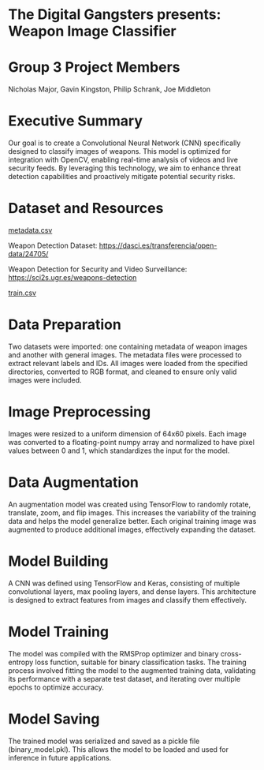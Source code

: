 # The Digital Gangsters presents: Weapon Image Classifier

# Group 3 Project Members
Nicholas Major, Gavin Kingston, Philip Schrank, Joe Middleton

# Executive Summary
Our goal is to create a Convolutional Neural Network (CNN) specifically designed to classify images of weapons. This model is optimized for integration with OpenCV, enabling real-time analysis of videos and live security feeds. By leveraging this technology, we aim to enhance threat detection capabilities and proactively mitigate potential security risks.

# Dataset and Resources
[metadata.csv](https://github.com/GavinKingston/project-3/blob/Major/Resources/metadata.csv) 

Weapon Detection Dataset: https://dasci.es/transferencia/open-data/24705/

Weapon Detection for Security and Video Surveillance: https://sci2s.ugr.es/weapons-detection

[train.csv](https://github.com/GavinKingston/project-3/blob/Major/Resources/dataset/train.csv)

# Data Preparation 
Two datasets were imported: one containing metadata of weapon images and another with general images. The metadata files were processed to extract relevant labels and IDs.  All images were loaded from the specified directories, converted to RGB format, and cleaned to ensure only valid images were included.

# Image Preprocessing
Images were resized to a uniform dimension of 64x60 pixels. Each image was converted to a floating-point numpy array and normalized to have pixel values between 0 and 1, which standardizes the input for the model.

# Data Augmentation
An augmentation model was created using TensorFlow to randomly rotate, translate, zoom, and flip images. This increases the variability of the training data and helps the model generalize better. Each original training image was augmented to produce additional images, effectively expanding the dataset.

# Model Building
A CNN was defined using TensorFlow and Keras, consisting of multiple convolutional layers, max pooling layers, and dense layers. This architecture is designed to extract features from images and classify them effectively.

# Model Training
The model was compiled with the RMSProp optimizer and binary cross-entropy loss function, suitable for binary classification tasks. The training process involved fitting the model to the augmented training data, validating its performance with a separate test dataset, and iterating over multiple epochs to optimize accuracy.

# Model Saving
The trained model was serialized and saved as a pickle file (binary_model.pkl). This allows the model to be loaded and used for inference in future applications.







